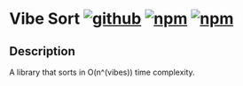 # Vibe Sort [![github](https://img.shields.io/badge/GitHub-repository-blue)](https://github.com/amalej/vibesort) [![npm](https://img.shields.io/npm/v/vibesort)](https://www.npmjs.com/package/vibesort) [![npm](https://img.shields.io/npm/dt/vibesort)](https://www.npmjs.com/package/vibesort?activeTab=versions)

## Description

A library that sorts in O(n^(vibes)) time complexity.
